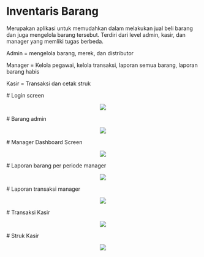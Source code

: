# Inventaris Barang

Merupakan aplikasi untuk memudahkan dalam melakukan jual beli barang dan juga mengelola barang tersebut. Terdiri dari level admin,
kasir, dan manager yang memliki tugas berbeda. 
<p>Admin = mengelola barang, merek, dan distributor</p>
<p>Manager = Kelola pegawai, kelola transaksi, laporan semua barang, laporan barang habis</p>
<p>Kasir = Transaksi dan cetak struk</p>
# Login screen
<p align="center">
  <img src="https://user-images.githubusercontent.com/33746018/56844550-39016f80-68dc-11e9-93ee-845f322e0471.PNG" align="middle" />
</p>
# Barang admin
<p align="center">
  <img src="https://user-images.githubusercontent.com/33746018/56844610-32272c80-68dd-11e9-9463-8cc483275f4d.PNG" align="middle" />
</p>
# Manager Dashboard Screen
<p align="center">
  <img src="https://user-images.githubusercontent.com/33746018/56844614-49661a00-68dd-11e9-9c9b-0c6cf77ee4ac.PNG" align="middle" />
</p>
# Laporan barang per periode manager
<p align="center">
  <img src="https://user-images.githubusercontent.com/33746018/56844623-70245080-68dd-11e9-9a33-535d9abda53c.PNG" align="middle" />
</p>
# Laporan transaksi manager
<p align="center">
  <img src="https://user-images.githubusercontent.com/33746018/56844624-70bce700-68dd-11e9-9630-56aa1cc40315.PNG" align="middle" />
</p>
# Transaksi Kasir
<p align="center">
  <img src="https://user-images.githubusercontent.com/33746018/56844627-71557d80-68dd-11e9-9b67-3c504239953d.PNG" align="middle" />
</p>
# Struk Kasir
<p align="center">
  <img src="https://user-images.githubusercontent.com/33746018/56844626-71557d80-68dd-11e9-8d7a-4a2a00f43d84.PNG" align="middle" />
</p>


